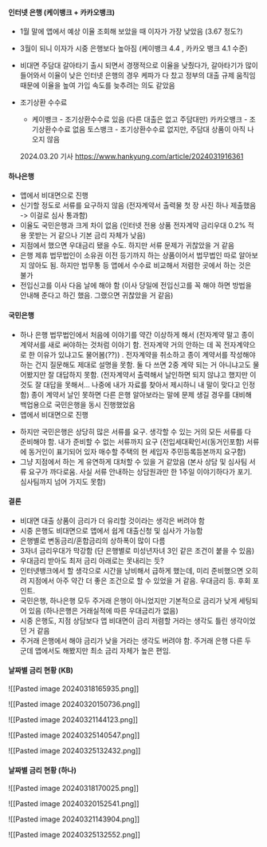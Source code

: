 


#### 인터넷 은행 (케이뱅크 + 카카오뱅크)
* 1월 말에 앱에서 예상 이율 조회해 보았을 때 이자가 가장 낮았음 (3.67 정도?)
* 3월이 되니 이자가 시중 은행보다 높아짐 (케이뱅크 4.4 , 카카오 뱅크 4.1 수준)
* 비대면 주담대 갈아타기 출시 되면서 경쟁적으로 이율을 낮췄다가, 갈아타기가 많이 들어와서 이율이 낮은 인터넷 은행의 경우 케파가 다 찼고 정부의 대출 규제 움직임 때문에 이율을 높여 가입 속도를 늦추려는 의도 같았음

* 조기상환 수수료
	* 케이뱅크 - 조기상환수수료 있음 (다른 대출은 없고 주담대만)
	 카카오뱅크 - 조기상환수수료 없음
	 토스뱅크 - 조기상환수수료 없지만, 주담대 상품이 아직 나오지 않음


	2024.03.20 기사 
	https://www.hankyung.com/article/2024031916361



#### 하나은행
* 앱에서 비대면으로 진행
* 신기할 정도로 서류를 요구하지 않음 (전자계약서 출력물 첫 장 사진 하나 제출했음 -> 이걸로 심사 통과함)
* 이율도 국민은행과 크게 차이 없음 (인터넷 전용 상품 전자계약 금리우대 0.2% 적용 못받는 거 같으나 기본 금리 자체가 낮음)
* 지점에서 했으면 우대금리 됐을 수도. 하지만 서류 문제가 귀찮았을 거 같음
* 은행 제휴 법무법인이 소유권 이전 등기까지 하는 상품이어서 법무법인 따로 알아보지 않아도 됨. 하지만 법무통 등 앱에서 수수료 비교해서 저렴한 곳에서 하는 것은 불가
* 전입신고를 이사 다음 날에 해야 함 (이사 당일에 전입신고를 꼭 해야 하면 방법을 안내해 준다고 하긴 했음. 그랬으면 귀찮았을 거 같음)



#### 국민은행
* 하나 은행 법무법인에서 처음에 이야기를 약간 이상하게 해서 (전자계약 말고 종이 계약서를 새로 써야하는 것처럼 이야기 함. 전자계약 거의 안하는 데 꼭 전자계약으로 한 이유가 있냐고도 물어봄(??)) . 전자계약을 취소하고 종이 계약서를 작성해야 하는 건지 질문해도 제대로 설명을 못함. 둘 다 쓰면 2중 계약 되는 거 아니냐고도 물어봤지만 잘 대답하지 못함. (전자계약서 출력해서 날인하면 되지 않냐고 했지만 이것도 잘 대답을 못해서... 나중에 내가 자료를 찾아서 제시하니 내 말이 맞다고 인정함) 종이 계약서 날인 못하면 다른 은행 알아보라는 말에 문제 생길 경우를 대비해 백업용으로 국민은행을 동시 진행했었음
* 앱에서 비대면으로 진행
- 하지만 국민은행은 상당히 많은 서류를 요구. 생각할 수 있는 거의 모든 서류를 다 준비해야 함. 내가 준비할 수 없는 서류까지 요구 (전입세대확인서(동거인포함) 서류에 동거인이 표기되어 있자 매수할 주택의 현 세입자 주민등록등본까지 요구함)
- 그냥 지점에서 하는 게 유연하게 대처할 수 있을 거 같았음 (본사 상담 및 심사팀 서류 요구가 까다로움. 사실 서류 안내하는 상담원과만 한 1주일 이야기하다가 포기. 심사팀까지 넘어 가지도 못함)



#### 결론
* 비대면 대출 상품이 금리가 더 유리할 것이라는 생각은 버려야 함
* 시중 은행도 비대면으로 앱에서 쉽게 대출신청 및 심사가 가능함
* 은행별로 변동금리/혼합금리의 상하폭이 많이 다름
* 3자녀 금리우대가 막강함 (단 은행별로 미성년자녀 3인 같은 조건이 붙을 수 있음)
* 우대금리 받아도 최저 금리 아래로는 못내리는 듯?
* 인터넷뱅크에서 할 생각으로 시간을 낭비해서 급하게 했는데, 미리 준비했으면 오히려 지점에서 아주 약간 더 좋은 조건으로 할 수 있었을 거 같음. 우대금리 등. 후회 포인트.
* 국민은행, 하나은행 모두 주거래 은행이 아니었지만 기본적으로 금리가 낮게 세팅되어 있음 (하나은행은 거래실적에 따른 우대금리가 없음)
* 시중 은행도, 지점 상담보다 앱 비대면이 금리 저렴할 거라는 생각도 틀린 생각이었던 거 같음
* 주거래 은행에서 해야 금리가 낮을 거라는 생각도 버려야 함. 주거래 은행 다른 두 군데 앱에서도 해봤지만 최소 금리 자체가 높은 편임.







#### 날짜별 금리 현황 (KB)


![[Pasted image 20240318165935.png]]

![[Pasted image 20240320150736.png]]


![[Pasted image 20240321144123.png]]



![[Pasted image 20240325140547.png]]




![[Pasted image 20240325132432.png]]








#### 날짜별 금리 현황 (하나)

![[Pasted image 20240318170025.png]]

![[Pasted image 20240320152541.png]]

![[Pasted image 20240321143904.png]]

![[Pasted image 20240325132552.png]]
















